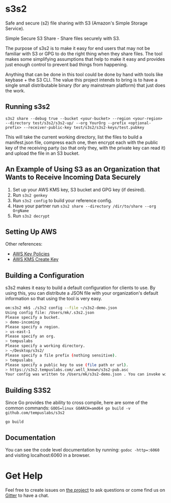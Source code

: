 # s3s2

Safe and secure (s2) file sharing with S3 (Amazon's Simple Storage Service).

Simple Secure S3 Share - Share files securely with S3.

The purpose of s3s2 is to make it easy for end users that may not be familiar with S3 or GPG to do the right thing when they share files.  The tool makes some simplifying assumptions that help to make it easy and provides just enough control to prevent bad things from happening.

Anything that can be done in this tool could be done by hand with tools like keybase + the S3 CLI.  The value this project intends to bring is to have a single small distributable binary (for any mainstream platform) that just does the work.

## Running s3s2

`s3s2 share --debug true --bucket <your-bucket> --region <your-region> --directory test/s3s2/s3s2-up/ --org YourOrg --prefix <optional-prefix> --receiver-public-key test/s3s2/s3s2-keys/test.pubkey`

This will take the current working directory, list the files to build a manifest.json file, compress each one, then encrypt each with the public key of the receiving party (so that only they, with the private key can read it) and upload the file in an S3 bucket.

## An Example of Using S3 as an Organization that Wants to Receive Incoming Data Securely

1. Set up your AWS KMS key, S3 bucket and GPG key (if desired).
1. Run `s3s2 genkey `
1. Run `s3s2 config` to build your reference config.
1. Have your partner run `s3s2 share --directory /dir/to/share --org OrgName`
1. Run `s3s2 decrypt `

## Setting Up AWS

Other references:
- [AWS Key Policies](https://docs.aws.amazon.com/kms/latest/developerguide/key-policies.html)
- [AWS KMS Create Key](https://docs.aws.amazon.com/cli/latest/reference/kms/create-key.html)

## Building a Configuration

s3s2 makes it easy to build a default configuration for clients to use.  By using this, you can distribute a JSON file with your organization's default information so that using the tool is very easy.

```bash
om:s3s2 mk$ ./s3s2 config --file ~/s3s2-demo.json
Using config file: /Users/mk/.s3s2.json
Please specify a bucket.
> demo-incoming
Please specify a region.
> us-east-1
Please specify an org.
> tempuslabs
Please specify a working directory.
> ~/Desktop/s3s2/
Please specify a file prefix (nothing sensitive).
> tempuslabs_
Please specify a public key to use (file path or url).
> https://s3s2.tempuslabs.com/.well_known/s3s2-pub.asc
Your config was written to /Users/mk/s3s2-demo.json . You can invoke with s3s2 --config /Users/mk/s3s2-demo.json
```

## Building S3S2

Since Go provides the ability to cross compile, here are some of the common commands: 
`GOOS=linux GOARCH=amd64 go build -v github.com/tempuslabs/s3s2`

`go build`

## Documentation

You can see the code level documentation by running:  `godoc -http=:6060` and visiting localhost:6060 in a browser.

# Get Help

Feel free to create issues on [the project](https://github.com/tempuslabs/s3s2) to ask questions or come find us on [Gitter](https://gitter.im/tempuslabs-oss/s3s2) to have a chat.
